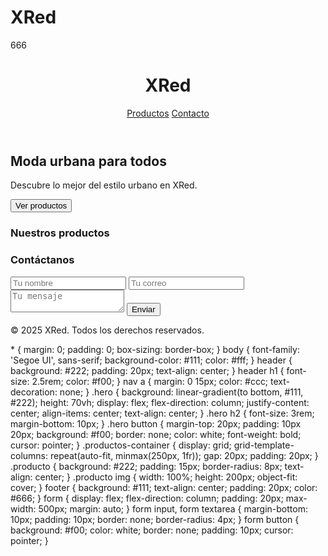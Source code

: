 # XRed
666
<!DOCTYPE html>
<html lang="es">
<head>
  <meta charset="UTF-8" />
  <meta name="viewport" content="width=device-width, initial-scale=1.0"/>
  <title>XRed - Moda Urbana</title>
  <link rel="stylesheet" href="styles.css" />
</head>
<body>
  <header>
    <h1>XRed</h1>
    <nav>
      <a href="#productos">Productos</a>
      <a href="#contacto">Contacto</a>
    </nav>
  </header>

  <section class="hero">
    <h2>Moda urbana para todos</h2>
    <p>Descubre lo mejor del estilo urbano en XRed.</p>
    <button onclick="scrollToProducts()">Ver productos</button>
  </section>

  <section id="productos">
    <h3>Nuestros productos</h3>
    <div class="productos-container" id="product-list">
      <!-- Aquí se cargarán los productos dinámicamente -->
    </div>
  </section>

  <section id="contacto">
    <h3>Contáctanos</h3>
    <form id="contact-form">
      <input type="text" placeholder="Tu nombre" required />
      <input type="email" placeholder="Tu correo" required />
      <textarea placeholder="Tu mensaje" required></textarea>
      <button type="submit">Enviar</button>
    </form>
  </section>

  <footer>
    <p>&copy; 2025 XRed. Todos los derechos reservados.</p>
  </footer>

  <script src="script.js"></script>
</body>
</html>
* {
  margin: 0;
  padding: 0;
  box-sizing: border-box;
}
body {
  font-family: 'Segoe UI', sans-serif;
  background-color: #111;
  color: #fff;
}
header {
  background: #222;
  padding: 20px;
  text-align: center;
}
header h1 {
  font-size: 2.5rem;
  color: #f00;
}
nav a {
  margin: 0 15px;
  color: #ccc;
  text-decoration: none;
}
.hero {
  background: linear-gradient(to bottom, #111, #222);
  height: 70vh;
  display: flex;
  flex-direction: column;
  justify-content: center;
  align-items: center;
  text-align: center;
}
.hero h2 {
  font-size: 3rem;
  margin-bottom: 10px;
}
.hero button {
  margin-top: 20px;
  padding: 10px 20px;
  background: #f00;
  border: none;
  color: white;
  font-weight: bold;
  cursor: pointer;
}
.productos-container {
  display: grid;
  grid-template-columns: repeat(auto-fit, minmax(250px, 1fr));
  gap: 20px;
  padding: 20px;
}
.producto {
  background: #222;
  padding: 15px;
  border-radius: 8px;
  text-align: center;
}
.producto img {
  width: 100%;
  height: 200px;
  object-fit: cover;
}
footer {
  background: #111;
  text-align: center;
  padding: 20px;
  color: #666;
}
form {
  display: flex;
  flex-direction: column;
  padding: 20px;
  max-width: 500px;
  margin: auto;
}
form input, form textarea {
  margin-bottom: 10px;
  padding: 10px;
  border: none;
  border-radius: 4px;
}
form button {
  background: #f00;
  color: white;
  border: none;
  padding: 10px;
  cursor: pointer;
}
